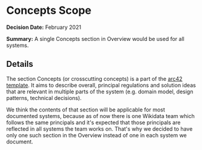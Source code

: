 # Concepts Scope

**Decision Date:** February 2021

**Summary:** A single Concepts section in Overview would be used for all systems.

## Details

The section Concepts (or crosscutting concepts) is a part of the [arc42 template](https://docs.arc42.org/section-8/). It aims to describe overall, principal regulations and solution ideas that are relevant in multiple parts of the system (e.g. domain model, design patterns, technical decisions).

We think the contents of that section will be applicable for most documented systems, because as of now there is one Wikidata team which follows the same principals and it's expected that those principals are reflected in all systems the team works on. That's why we decided to have only one such section in the Overview instead of one in each system we document.
